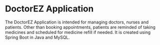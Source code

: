 # DoctorEZ Application

The DoctorEZ Application is intended for managing doctors, nurses and patients. Other than booking appointments, patients are reminded of taking medicines and scheduled for medicine refill if needed. It is created using Spring Boot in Java and MySQL. 
